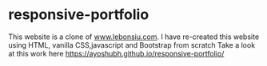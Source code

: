 # responsive-portfolio
This website is a clone of www.lebonsiu.com.
I have re-created this website using HTML, vanilla CSS,javascript and Bootstrap from scratch
Take a look at this work here https://ayoshubh.github.io/responsive-portfolio/ 
